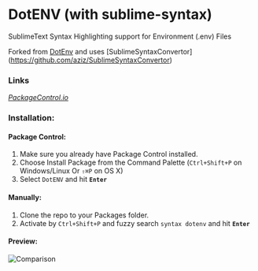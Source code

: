 # 

# DotENV (with sublime-syntax)
SublimeText Syntax Highlighting support for Environment (.env) Files

Forked from [DotEnv](https://github.com/zaynali53/DotENV) and uses [SublimeSyntaxConvertor] (https://github.com/aziz/SublimeSyntaxConvertor)

### Links
*[PackageControl.io](https://packagecontrol.io/packages/DotENV)*

### Installation:

#### Package Control:

1. Make sure you already have Package Control installed.
2. Choose Install Package from the Command Palette (`Ctrl+Shift+P` on Windows/Linux Or `⇧⌘P` on OS X)
3. Select `DotENV` and hit **`Enter`**

#### Manually:

1. Clone the repo to your Packages folder.
2. Activate by `Ctrl+Shift+P` and fuzzy search `syntax dotenv` and hit **`Enter`**

#### Preview:

![Comparison](comparison.png)

